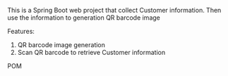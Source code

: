 This is a Spring Boot web project that collect Customer information. Then use the information to generation QR barcode image

Features:
  1) QR barcode image generation
  2) Scan QR barcode to retrieve Customer information

POM
  
